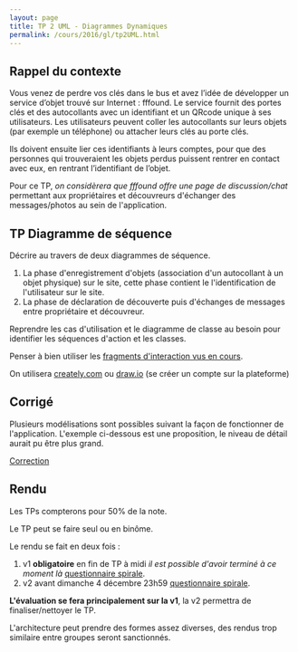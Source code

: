 ```yaml
---
layout: page
title: TP 2 UML - Diagrammes Dynamiques
permalink: /cours/2016/gl/tp2UML.html
---
```



## Rappel du contexte

Vous venez de perdre vos clés dans le bus et avez l’idée de développer un service d’objet trouvé sur Internet : fffound. Le service fournit des portes clés et des autocollants avec un identifiant et un QRcode unique à ses utilisateurs. Les utilisateurs peuvent coller les autocollants sur leurs objets (par exemple un téléphone) ou attacher leurs clés au porte clés.

Ils doivent ensuite lier ces identifiants à leurs comptes, pour que des personnes qui trouveraient les objets perdus puissent rentrer en contact avec eux, en rentrant l’identifiant de l’objet.

Pour ce TP, *on considèrera que fffound offre une page de discussion/chat* permettant aux propriétaires et découvreurs d'échanger des messages/photos au sein de l'application.

## TP Diagramme de séquence

Décrire au travers de deux diagrammes de séquence.

1. La phase d'enregistrement d'objets (association d'un autocollant à un objet physique) sur le site, cette phase contient le l'identification de l'utilisateur sur le site.
2. La phase de déclaration de découverte puis d'échanges de messages entre propriétaire et découvreur.

Reprendre les cas d'utilisation et le diagramme de classe au besoin pour identifier les séquences d'action et les classes.

Penser à bien utiliser les [fragments d'interaction vus en cours](/courses/2016/gl/4_UML-Dynamique.pdf).


On utilisera [creately.com](https://creately.com/) ou [draw.io](draw.io) (se créer un compte sur la plateforme)

## Corrigé

Plusieurs modélisations sont possibles suivant la façon de fonctionner de l'application. L'exemple ci-dessous est une proposition, le niveau de détail aurait pu être plus grand.

[Correction](fffSD.pdf)

## Rendu

Les TPs compterons pour 50% de la note.

Le TP peut se faire seul ou en binôme.

Le rendu se fait en deux fois :  

1. v1 **obligatoire** en fin de TP à midi  _il est possible d'avoir terminé à ce moment là_ [questionnaire spirale](http://spiralconnect.univ-lyon1.fr/webapp/assessment/assessmentAnswer.html?id=6585834&mode=answer).
2. v2 avant dimanche 4 décembre 23h59 [questionnaire spirale](http://spiralconnect.univ-lyon1.fr/webapp/assessment/assessmentAnswer.html?id=6585852&mode=answer).

**L'évaluation se fera principalement sur la v1**, la v2 permettra de finaliser/nettoyer le TP.

L'architecture peut prendre des formes assez diverses, des rendus trop similaire entre groupes seront sanctionnés.
